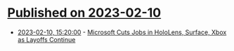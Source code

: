 # [Published on 2023-02-10](index.md)

* [2023-02-10, 15:20:00](https://tech.slashdot.org/story/23/02/10/1519229/microsoft-cuts-jobs-in-hololens-surface-xbox-as-layoffs-continue?utm_source=rss1.0mainlinkanon&utm_medium=feed) - [Microsoft Cuts Jobs in HoloLens, Surface, Xbox as Layoffs Continue](https://tech.slashdot.org/story/23/02/10/1519229/microsoft-cuts-jobs-in-hololens-surface-xbox-as-layoffs-continue?utm_source=rss1.0mainlinkanon&utm_medium=feed)
